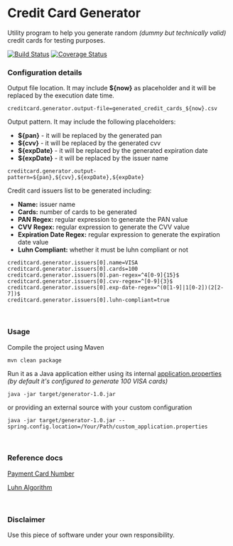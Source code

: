 # Credit Card Generator

Utility program to help you generate random *(dummy but technically valid)* credit cards for testing purposes.

[![Build Status](https://travis-ci.com/xcapdevila/credit-card-generator.svg?branch=travis_ci)](https://travis-ci.com/xcapdevila/credit-card-generator)
[![Coverage Status](https://coveralls.io/repos/github/xcapdevila/credit-card-generator/badge.svg?branch=travis_ci)](https://coveralls.io/github/xcapdevila/credit-card-generator?branch=travis_ci)
<br>

### Configuration details

Output file location. It may include **${now}** as placeholder and it will be replaced by the execution date time.
```
creditcard.generator.output-file=generated_credit_cards_${now}.csv
```

Output pattern. It may include the following placeholders:
- **${pan}** - it will be replaced by the generated pan
- **${cvv}** - it will be replaced by the generated cvv
- **${expDate}** - it will be replaced by the generated expiration date
- **${expDate}** - it will be replaced by the issuer name
```
creditcard.generator.output-pattern=${pan},${cvv},${expDate},${expDate}
```

Credit card issuers list to be generated including:
- **Name:** issuer name
- **Cards:** number of cards to be generated
- **PAN Regex:** regular expression to generate the PAN value
- **CVV Regex:** regular expression to generate the CVV value
- **Expiration Date Regex:** regular expression to generate the expiration date value
- **Luhn Compliant:** whether it must be luhn compliant or not
```
creditcard.generator.issuers[0].name=VISA
creditcard.generator.issuers[0].cards=100
creditcard.generator.issuers[0].pan-regex=^4[0-9]{15}$
creditcard.generator.issuers[0].cvv-regex=^[0-9]{3}$
creditcard.generator.issuers[0].exp-date-regex=^(0[1-9]|1[0-2])(2[2-7])$
creditcard.generator.issuers[0].luhn-compliant=true
```
<br>

### Usage
Compile the project using Maven
```
mvn clean package
```

Run it as a Java application either using its internal [application.properties](src/main/resources/application.properties) *(by default it's configured to generate 100 VISA cards)* 
```
java -jar target/generator-1.0.jar
```
or providing an external source with your custom configuration
```
java -jar target/generator-1.0.jar --spring.config.location=/Your/Path/custom_application.properties
```
<br>

### Reference docs
[Payment Card Number](https://en.wikipedia.org/wiki/Payment_card_number)

[Luhn Algorithm](https://en.wikipedia.org/wiki/Luhn_algorithm)

<br>

### Disclaimer

Use this piece of software under your own responsibility.

